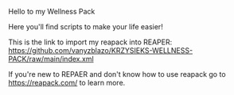 Hello to my Wellness Pack

Here you'll find scripts to make your life easier!

This is the link to import my reapack into REAPER: https://github.com/vanyzblazo/KRZYSIEKS-WELLNESS-PACK/raw/main/index.xml

If you're new to REPAER and don't know how to use reapack go to https://reapack.com/ to learn more.
